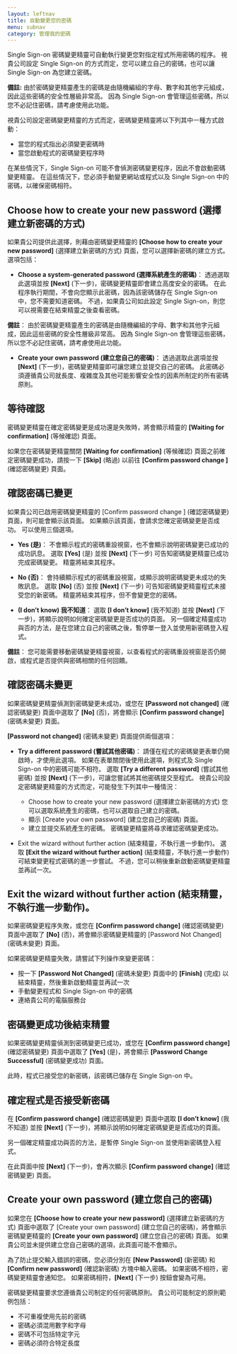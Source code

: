 ```yaml
---
layout: leftnav
title: 自動變更您的密碼
menu: subnav
category: 管理我的密碼
---
```


Single Sign-on 密碼變更精靈可自動執行變更您對指定程式所用密碼的程序。 視貴公司設定 Single Sign-on 的方式而定，您可以建立自己的密碼，也可以讓 Single Sign-on 為您建立密碼。

**備註:** 由於密碼變更精靈產生的密碼是由隨機編組的字母、數字和其他字元組成，因此這些密碼的安全性層級非常高。 因為 Single Sign-on 會管理這些密碼，所以您不必記住密碼，請考慮使用此功能。

視貴公司設定密碼變更精靈的方式而定，密碼變更精靈將以下列其中一種方式啟動：

* 當您的程式指出必須變更密碼時
* 當您啟動程式的密碼變更程序時

在某些情況下，Single Sign-on 可能不會偵測密碼變更程序，因此不會啟動密碼變更精靈。 在這些情況下，您必須手動變更網站或程式以及 Single Sign-on 中的密碼，以確保密碼相符。

## Choose how to create your new password (選擇建立新密碼的方式)

如果貴公司提供此選擇，則藉由密碼變更精靈的 **[Choose how to create your new password]** (選擇建立新密碼的方式) 頁面，您可以選擇新密碼的建立方式。 選項包括：

* **Choose a system-generated password (選擇系統產生的密碼)**： 透過選取此選項並按 **[Next]** (下一步)，密碼變更精靈即會建立高度安全的密碼。 在此程序執行期間，不會向您顯示此密碼，因為該密碼儲存在 Single Sign-on 中，您不需要知道密碼。 不過，如果貴公司如此設定 Single Sign-on，則您可以視需要在結束精靈之後查看密碼。

**備註**： 由於密碼變更精靈產生的密碼是由隨機編組的字母、數字和其他字元組成，因此這些密碼的安全性層級非常高。 因為 Single Sign-on 會管理這些密碼，所以您不必記住密碼，請考慮使用此功能。

* **Create your own password (建立您自己的密碼)**： 透過選取此選項並按 **[Next]** (下一步)，密碼變更精靈即可讓您建立並提交自己的密碼。 此密碼必須遵循貴公司就長度、複雜度及其他可能影響安全性的因素所制定的所有密碼原則。

## 等待確認

密碼變更精靈在確定密碼變更是成功還是失敗時，將會顯示精靈的 **[Waiting for confirmation]** (等候確認) 頁面。

如果您在密碼變更精靈關閉 **[Waiting for confirmation]** (等候確認) 頁面之前確定密碼變更成功，請按一下 **[Skip]** (略過) 以前往 **[Confirm password change ]** (確認密碼變更) 頁面。

## 確認密碼已變更

如果貴公司已啟用密碼變更精靈的 [Confirm password change ] (確認密碼變更) 頁面，則可能會顯示該頁面。 如果顯示該頁面，會請求您確定密碼變更是否成功。 可以使用三個選項。

* **Yes (是)**： 不會顯示程式的密碼重設視窗，也不會顯示說明密碼變更已成功的成功訊息。 選取 **[Yes]** (是) 並按 **[Next]** (下一步) 可告知密碼變更精靈已成功完成密碼變更。 精靈將結束其程序。

* **No (否)**： 會持續顯示程式的密碼重設視窗，或顯示說明密碼變更未成功的失敗訊息。 選取 **[No]** (否) 並按 **[Next]** (下一步) 可告知密碼變更精靈程式未接受您的新密碼。 精靈將結束其程序，但不會變更您的密碼。

* **(I don’t know) 我不知道**： 選取 **[I don’t know]** (我不知道) 並按 **[Next]** (下一步)，將顯示說明如何確定密碼變更是否成功的頁面。 另一個確定精靈成功與否的方法，是在您建立自己的密碼之後，暫停單一登入並使用新密碼登入程式。

**備註**： 您可能需要移動密碼變更精靈視窗，以查看程式的密碼重設視窗是否仍開啟，或程式是否提供與密碼相關的任何回饋。

## 確認密碼未變更

如果密碼變更精靈偵測到密碼變更未成功，或您在 **[Password not changed]** (確認密碼變更) 頁面中選取了 **[No]** (否)，將會顯示 **[Confirm password change]** (密碼未變更) 頁面。

**[Password not changed]** (密碼未變更) 頁面提供兩個選項：

* **Try a different password (嘗試其他密碼)**： 請僅在程式的密碼變更表單仍開啟時，才使用此選項。 如果在表單關閉後使用此選項，則程式及 Single Sign-on 中的密碼可能不相符。 選取 **[Try a different password]** (嘗試其他密碼) 並按 **[Next]** (下一步)，可讓您嘗試將其他密碼提交至程式。 視貴公司設定密碼變更精靈的方式而定，可能發生下列其中一種情況：
   * Choose how to create your new password (選擇建立新密碼的方式) 您可以選取系統產生的密碼，也可以選取自己建立的密碼。
   * 顯示 [Create your own password] (建立您自己的密碼) 頁面。
   * 建立並提交系統產生的密碼。 密碼變更精靈將尋求確認密碼變更成功。

* Exit the wizard without further action (結束精靈，不執行進一步動作)。 選取 **[Exit the wizard without further action]** (結束精靈，不執行進一步動作) 可結束變更程式密碼的進一步嘗試。 不過，您可以稍後重新啟動密碼變更精靈並再試一次。

## Exit the wizard without further action (結束精靈，不執行進一步動作)。

如果密碼變更程序失敗，或您在 **[Confirm password change]** (確認密碼變更) 頁面中選取了 **[No]** (否)，將會顯示密碼變更精靈的 [Password Not Changed] (密碼未變更) 頁面。

如果密碼變更精靈失敗，請嘗試下列操作來變更密碼：

* 按一下 **[Password Not Changed]** (密碼未變更) 頁面中的 **[Finish]** (完成) 以結束精靈，然後重新啟動精靈並再試一次
* 手動變更程式和 Single Sign-on 中的密碼
* 連絡貴公司的電腦服務台

## 密碼變更成功後結束精靈

如果密碼變更精靈偵測到密碼變更已成功，或您在 **[Confirm password change]** (確認密碼變更) 頁面中選取了 **[Yes]** (是)，將會顯示 **[Password Change Successful]** (密碼變更成功) 頁面。

此時，程式已接受您的新密碼，該密碼已儲存在 Single Sign-on 中。

## 確定程式是否接受新密碼

在 **[Confirm password change]** (確認密碼變更) 頁面中選取 **[I don’t know]** (我不知道) 並按 **[Next]** (下一步)，將顯示說明如何確定密碼變更是否成功的頁面。

另一個確定精靈成功與否的方法，是暫停 Single Sign-on 並使用新密碼登入程式。

在此頁面中按 **[Next]** (下一步)，會再次顯示 **[Confirm password change]** (確認密碼變更) 頁面。

## Create your own password (建立您自己的密碼)

如果您在 **[Choose how to create your new password]** (選擇建立新密碼的方式) 頁面中選取了 [Create your own password] (建立您自己的密碼)，將會顯示密碼變更精靈的 **[Create your own password]** (建立您自己的密碼) 頁面。 如果貴公司並未提供建立您自己密碼的選項，此頁面可能不會顯示。

為了防止提交輸入錯誤的密碼，您必須分別在 **[New Password]** (新密碼) 和 **[Confirm new password]** (確認新密碼) 方塊中輸入密碼。 如果密碼不相符，密碼變更精靈會通知您。 如果密碼相符，**[Next]** (下一步) 按鈕會變為可用。

密碼變更精靈要求您遵循貴公司制定的任何密碼原則。 貴公司可能制定的原則範例包括：

* 不可重複使用先前的密碼
* 密碼必須混用數字和字母
* 密碼不可包括特定字元
* 密碼必須符合特定長度

